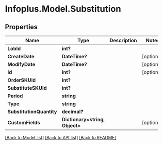 # Infoplus.Model.Substitution
## Properties

Name | Type | Description | Notes
------------ | ------------- | ------------- | -------------
**LobId** | **int?** |  | 
**CreateDate** | **DateTime?** |  | [optional] 
**ModifyDate** | **DateTime?** |  | [optional] 
**Id** | **int?** |  | [optional] 
**OrderSKUId** | **int?** |  | 
**SubstituteSKUId** | **int?** |  | 
**Period** | **string** |  | 
**Type** | **string** |  | 
**SubstitutionQuantity** | **decimal?** |  | 
**CustomFields** | **Dictionary&lt;string, Object&gt;** |  | [optional] 

[[Back to Model list]](../README.md#documentation-for-models) [[Back to API list]](../README.md#documentation-for-api-endpoints) [[Back to README]](../README.md)

